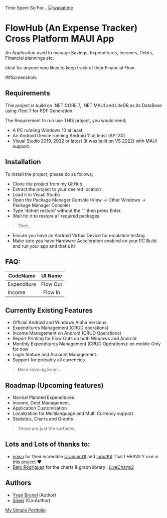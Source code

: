 Time Spent So Far... [![wakatime](https://wakatime.com/badge/user/20225675-04f6-42d1-8535-b25921cfc585/project/9869e113-a517-4e62-84dc-be741016f769.svg)](https://wakatime.com/badge/user/20225675-04f6-42d1-8535-b25921cfc585/project/9869e113-a517-4e62-84dc-be741016f769)
# FlowHub (An Expense Tracker) Cross Platform MAUI App

An Application used to manage Savings, Expenditures, Incomes, Debts, Financial plannings etc.

Ideal for anyone who likes to keep track of their Financial Flow.

##Screenshots

## Requirements
This project is build on .NET CORE 7, .NET MAUI and LiteDB as its DataBase using iText 7 for PDF Generation.

The Requirement to run use THIS project, you would need;
- A PC running Windows 10 at least.
- An Android Device running Android 11 at least (API 30).
- Visual Studio 2019, 2022 or latest (It was built on VS 2022) with MAUI support.

## Installation
To install the project, please do as follows;
- Clone the project from my GitHub
- Extract the project to your desired location
- Load it in Visual Studio
- Open the Package Manager Console (View -> Other Windows -> Package Manager Console)
- Type 'dotnet restore' without the ' '  then press Enter. 
- Wait for it to restore all required packages

> Then,
- Ensure you have an Android Virtual Device for emulation testing.
- Make sure you have Hardware Acceleration enabled on your PC
Build and run your app and that's it!

## FAQ:

| CodeName      | UI Name       |
| ------------- |:-------------:|
| Expenditure   | Flow Out      |
| Income        | Flow In       |

## Currently Existing Features

- Official Android and Windows Alpha Versions
- Expenditures Management (CRUD operations)
- Income Management on Android (CRUD Operations)
- Report Printing for Flow Outs on both Windows and Android
- Monthly Expenditures Management (CRUD Operations): on mobile Only for now 
- Login feature and Account Management.
- Support for probably all currencies 
> More Coming Soon...

## Roadmap (Upcoming features)
- Normal Planned Expenditures
- Income, Debt Management.
- Application Customisation
- Localization for Multilanguage and Multi Currency support.
- Statistics, Charts and Graphs

> Those are just the surfaces..

## Lots and Lots of thanks to:
- [enisn](https://github.com/enisn) for their incredible [UraniumUI](https://github.com/enisn/UraniumUI) and [InputKit](https://github.com/enisn/Xamarin.Forms.InputKit) That I HEAVILY use in this project ❤️
- [Beto Rodriguez](https://github.com/beto-rodriguez) for the charts & graph library : [LiveCharts2](https://github.com/beto-rodriguez/LiveCharts2)


## Authors

- [Yvan Brunel](https://github.com/YBTopaz8) (Author)
- [Silver](https://github.com/Silver-U) (Co-Author)

 [My Simple Portfolio](https://flowcv.me/ybtopaz)

